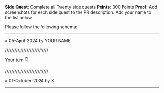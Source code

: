 **Side Quest**: Complete all Twenty side quests
**Points**: 300 Points
**Proof**: Add screenshots for each side quest to the PR description. Add your name to the list below.

Please follow the following schema:

---

 » 05-April-2024 by YOUR NAME

////////////////////////////

Your turn 👇

////////////////////////////

» 01-October-2024 by X

---
